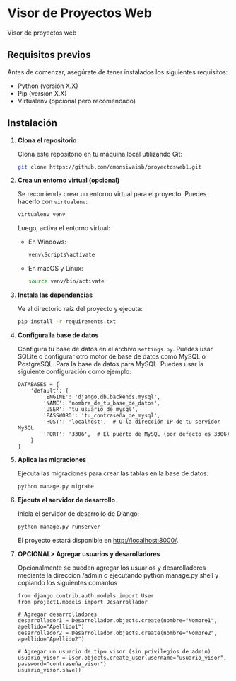 


# Visor de Proyectos Web

Visor de proyectos web

## Requisitos previos

Antes de comenzar, asegúrate de tener instalados los siguientes requisitos:

- Python (versión X.X)
- Pip (versión X.X)
- Virtualenv (opcional pero recomendado)

## Instalación

1. **Clona el repositorio**

   Clona este repositorio en tu máquina local utilizando Git:

   ```bash
   git clone https://github.com/cmonsivaisb/proyectosweb1.git
   ```

2. **Crea un entorno virtual (opcional)**

   Se recomienda crear un entorno virtual para el proyecto. Puedes hacerlo con `virtualenv`:

   ```bash
   virtualenv venv
   ```

   Luego, activa el entorno virtual:

   - En Windows:

     ```bash
     venv\Scripts\activate
     ```

   - En macOS y Linux:

     ```bash
     source venv/bin/activate
     ```

3. **Instala las dependencias**

   Ve al directorio raíz del proyecto y ejecuta:

   ```bash
   pip install -r requirements.txt
   ```

4. **Configura la base de datos**

   Configura tu base de datos en el archivo `settings.py`. Puedes usar SQLite o configurar otro motor de base de datos como MySQL o PostgreSQL.
   Para la base de datos para MySQL. Puedes usar la siguiente configuración como ejemplo:
   ```
   DATABASES = {
       'default': {
           'ENGINE': 'django.db.backends.mysql',
           'NAME': 'nombre_de_tu_base_de_datos',
           'USER': 'tu_usuario_de_mysql',
           'PASSWORD': 'tu_contraseña_de_mysql',
           'HOST': 'localhost',  # O la dirección IP de tu servidor MySQL
           'PORT': '3306',  # El puerto de MySQL (por defecto es 3306)
       }
   }
   ```

6. **Aplica las migraciones**

   Ejecuta las migraciones para crear las tablas en la base de datos:

   ```bash
   python manage.py migrate
   ```

7. **Ejecuta el servidor de desarrollo**

   Inicia el servidor de desarrollo de Django:

   ```bash
   python manage.py runserver
   ```

   El proyecto estará disponible en [http://localhost:8000/](http://localhost:8000/).

8. **OPCIONAL> Agregar usuarios y desarolladores**

   Opcionalmente se pueden agregar los usuarios y desarolladores mediante la direccion /admin o
   ejecutando python manage.py shell y copiando los siguientes comantos

    ```
   from django.contrib.auth.models import User
   from project1.models import Desarrollador
   
   # Agregar desarrolladores
   desarrollador1 = Desarrollador.objects.create(nombre="Nombre1", apellido="Apellido1")
   desarrollador2 = Desarrollador.objects.create(nombre="Nombre2", apellido="Apellido2")
   
   # Agregar un usuario de tipo visor (sin privilegios de admin)
   usuario_visor = User.objects.create_user(username="usuario_visor", password="contraseña_visor")
   usuario_visor.save()
    ```


